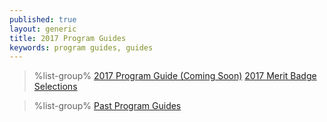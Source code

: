 ```yaml
---
published: true
layout: generic
title: 2017 Program Guides
keywords: program guides, guides
---
```


> %list-group%
> <a href="{{ site.url }}/#" class="list-group-item">2017 Program Guide (Coming Soon)</a>
> <a href="{{ site.url }}/pdf/2017/2017-merit-badges.pdf" class="list-group-item">2017 Merit Badge Selections</a>

> %list-group%
> <a href="archive/" class="list-group-item">Past Program Guides</a>
